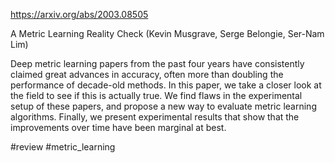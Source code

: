 https://arxiv.org/abs/2003.08505

A Metric Learning Reality Check (Kevin Musgrave, Serge Belongie, Ser-Nam Lim)

Deep metric learning papers from the past four years have consistently claimed great advances in accuracy, often more than doubling the performance of decade-old methods. In this paper, we take a closer look at the field to see if this is actually true. We find flaws in the experimental setup of these papers, and propose a new way to evaluate metric learning algorithms. Finally, we present experimental results that show that the improvements over time have been marginal at best.

#review #metric_learning 